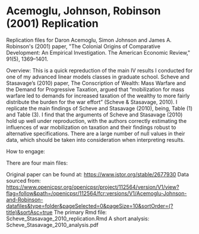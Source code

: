 # Acemoglu, Johnson, Robinson (2001) Replication

Replication files for Daron Acemoglu, Simon Johnson and James A. Robinson's (2001) paper, "The Colonial Origins of Comparative Development: An Empirical Investigation. The American Economic Review," 91(5), 1369–1401. 

Overview: This is a quick repreduction of the main IV results I conducted for one of my advanced linear models classes in graduate school. Scheve and Stasavage’s (2010) paper, The Conscription of Wealth: Mass Warfare and the Demand for Progressive Taxation, argued that “mobilization for mass warfare led to demands for increased taxation of the wealthy to more fairly distribute the burden for the war effort” (Scheve & Stasavage, 2010). I replicate the main findings of Scheve and Stasavage (2010), being, Table (1) and Table (3). I find that the arguments of Scheve and Stasavage (2010) hold up well under reproduction, with the authors correctly estimating the influences of war mobilization on taxation and their findings robust to alternative specifications. There are a large number of null values in their data, which should be taken into consideration when interpreting results.

How to engage:

There are four main files:

Original paper can be found at: https://www.jstor.org/stable/2677930
Data sourced from: https://www.openicpsr.org/openicpsr/project/112564/version/V1/view?flag=follow&path=/openicpsr/112564/fcr:versions/V1/Acemoglu-Johnson-and-Robinson-datafiles&type=folder&pageSelected=0&pageSize=10&sortOrder=(?title)&sortAsc=true
The primary Rmd file: Scheve_Stasavage_2010_replication.Rmd
A short analysis: Scheve_Stasavage_2010_analysis.pdf
